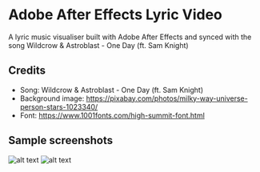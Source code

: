 # Adobe After Effects Lyric Video
A lyric music visualiser built with Adobe After Effects and synced with the song Wildcrow &amp; Astroblast - One Day (ft. Sam Knight)

## Credits
- Song: Wildcrow &amp; Astroblast - One Day (ft. Sam Knight)
- Background image: https://pixabay.com/photos/milky-way-universe-person-stars-1023340/
- Font: https://www.1001fonts.com/high-summit-font.html

## Sample screenshots
![alt text](https://github.com/rethamlai/one-day-lyric-video/blob/main/Sample/s1.png?raw=true)
![alt text](https://github.com/rethamlai/one-day-lyric-video/blob/main/Sample/s3.png?raw=true)
